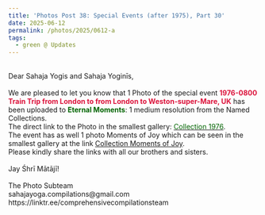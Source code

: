 ```yaml
---
title: 'Photos Post 38: Special Events (after 1975), Part 30'
date: 2025-06-12
permalink: /photos/2025/0612-a
tags:
  - green @ Updates
---
```


<p>
<br>
Dear Sahaja Yogis and Sahaja Yoginīs,<br>
<br>
We are pleased to let you know that 1 Photo of the special event <font color="Crimson"><b>1976-0800 Train Trip from London to from London to Weston-super-Mare, UK</b></font> has been uploaded to <font color="DarkGreen"><b>Eternal Moments</b></font>: 1 medium resolution from the Named Collections.<br>
The direct link to the Photo in the smallest gallery: <a href="https://eternalmoments.smugmug.com/Collections/Pat-Anslow-Collection/1976"><font color="DarkGreen">Collection 1976</font></a>.<br>
The event has as well 1 photo Moments of Joy which can be seen in the smallest gallery at the link <a href="https://eternalmoments.smugmug.com/Collections/Pat-Anslow-Collection/Moments-of-Joy"> Collection Moments of Joy</a>.<br>
Please kindly share the links with all our brothers and sisters.<br>
<br>
Jay Śhrī Mātājī!<br>
<br>
The Photo Subteam<br>
sahajayoga.compilations@gmail.com<br>
https://linktr.ee/comprehensivecompilationsteam
</p>